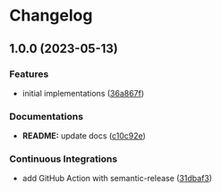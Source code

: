 # Changelog

## 1.0.0 (2023-05-13)


### Features

* initial implementations ([36a867f](https://github.com/extra2000/ros2_helloworld_python/commit/36a867f4843af07a142db32bce8d8f2ed3cc96e2))


### Documentations

* **README:** update docs ([c10c92e](https://github.com/extra2000/ros2_helloworld_python/commit/c10c92eb53253e40ecfd7b969d544d3c22265a4e))


### Continuous Integrations

* add GitHub Action with semantic-release ([31dbaf3](https://github.com/extra2000/ros2_helloworld_python/commit/31dbaf3eeb0613c2020a68c7db5529b6e61842b5))
